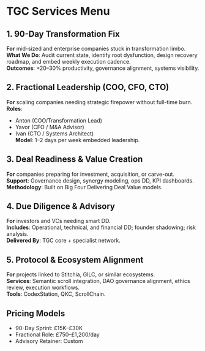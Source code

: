 
# TGC Services Menu

## 1. 90-Day Transformation Fix
**For** mid-sized and enterprise companies stuck in transformation limbo.  
**What We Do**: Audit current state, identify root dysfunction, design recovery roadmap, and embed weekly execution cadence.  
**Outcomes**: +20–30% productivity, governance alignment, systems visibility.

## 2. Fractional Leadership (COO, CFO, CTO)
**For** scaling companies needing strategic firepower without full-time burn.  
**Roles**:  
- Anton (COO/Transformation Lead)  
- Yavor (CFO / M&A Advisor)  
- Ivan (CTO / Systems Architect)  
**Model**: 1–2 days per week embedded leadership.

## 3. Deal Readiness & Value Creation
**For** companies preparing for investment, acquisition, or carve-out.  
**Support**: Governance design, synergy modeling, ops DD, KPI dashboards.  
**Methodology**: Built on Big Four Delivering Deal Value models.

## 4. Due Diligence & Advisory
**For** investors and VCs needing smart DD.  
**Includes**: Operational, technical, and financial DD; founder shadowing; risk analysis.  
**Delivered By**: TGC core + specialist network.

## 5. Protocol & Ecosystem Alignment
**For** projects linked to Stitchia, GILC, or similar ecosystems.  
**Services**: Semantic scroll integration, DAO governance alignment, ethics review, execution workflows.  
**Tools**: CodexStation, QKC, ScrollChain.

## Pricing Models
- 90-Day Sprint: £15K–£30K  
- Fractional Role: £750–£1,200/day  
- Advisory Retainer: Custom
